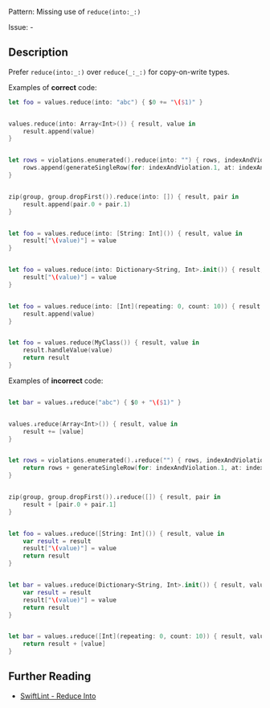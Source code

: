 Pattern: Missing use of `reduce(into:_:)`

Issue: -

## Description

Prefer `reduce(into:_:)` over `reduce(_:_:)` for copy-on-write types.

Examples of **correct** code:

```swift
let foo = values.reduce(into: "abc") { $0 += "\($1)" }


values.reduce(into: Array<Int>()) { result, value in
    result.append(value)
}


let rows = violations.enumerated().reduce(into: "") { rows, indexAndViolation in
    rows.append(generateSingleRow(for: indexAndViolation.1, at: indexAndViolation.0 + 1))
}


zip(group, group.dropFirst()).reduce(into: []) { result, pair in
    result.append(pair.0 + pair.1)
}


let foo = values.reduce(into: [String: Int]()) { result, value in
    result["\(value)"] = value
}


let foo = values.reduce(into: Dictionary<String, Int>.init()) { result, value in
    result["\(value)"] = value
}


let foo = values.reduce(into: [Int](repeating: 0, count: 10)) { result, value in
    result.append(value)
}


let foo = values.reduce(MyClass()) { result, value in
    result.handleValue(value)
    return result
}

```
Examples of **incorrect** code:

```swift

let bar = values.↓reduce("abc") { $0 + "\($1)" }


values.↓reduce(Array<Int>()) { result, value in
    result += [value]
}


let rows = violations.enumerated().↓reduce("") { rows, indexAndViolation in
    return rows + generateSingleRow(for: indexAndViolation.1, at: indexAndViolation.0 + 1)
}


zip(group, group.dropFirst()).↓reduce([]) { result, pair in
    result + [pair.0 + pair.1]
}


let foo = values.↓reduce([String: Int]()) { result, value in
    var result = result
    result["\(value)"] = value
    return result
}


let bar = values.↓reduce(Dictionary<String, Int>.init()) { result, value in
    var result = result
    result["\(value)"] = value
    return result
}


let bar = values.↓reduce([Int](repeating: 0, count: 10)) { result, value in
    return result + [value]
}

```

## Further Reading

* [SwiftLint - Reduce Into](https://github.com/realm/SwiftLint/blob/master/Rules.md#reduce-into)